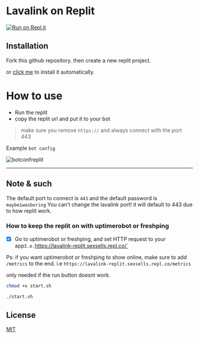 # Lavalink on Replit
[![Run on Repl.it](https://repl.it/badge/github/NoBody-UU/lavalink-replit)](https://repl.it/github/NoBody/lavalink-replit)



## Installation

Fork this github repository. then create a new replit project.

or [click me](https://replit.com/github/NoBody-UU/lavalink-replit) to install it automatically.

# How to use
* Run the replit
* copy the replit url and put it to your bot
> make sure you remove `https://` and always connect with the port 443

Example `bot config`


![botconfreplit](https://cdn.darrennathanael.com/assets/discord/lavalinkconfigbot.jpeg)



- - -

## Note & such
The default port to connect is `443` and the default password is `maybeiwasboring`
You can’t change the lavalink port! it will default to 443 due to how replit work.

### How to keep the replit on with uptimerobot or freshping
- [x] Go to uptimerobot or freshping, and set HTTP request to your app` I.e. `https://lavalink-replit.sexsells.repl.co/`

Ps: if you want uptimerobot or freshping to show online, make sure to add `/metrics` to the end. i.e `https://lavalink-replit.sexsells.repl.co/metrics`


only needed if the run button doesnt work.
```bash
chmod +x start.sh
```
```bash
./start.sh
```

## License
[MIT](https://choosealicense.com/licenses/mit/)
